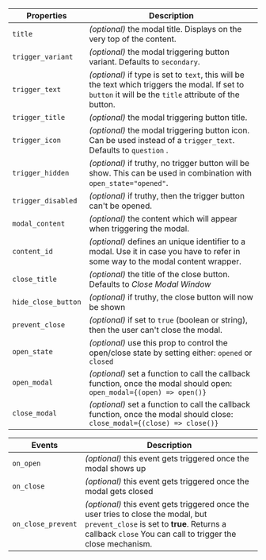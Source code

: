 | Properties          | Description                                                                                                                                               |
| ------------------- | --------------------------------------------------------------------------------------------------------------------------------------------------------- |
| `title`             | _(optional)_ the modal title. Displays on the very top of the content.                                                                                    |
| `trigger_variant`   | _(optional)_ the modal triggering button variant. Defaults to `secondary`.                                                                                |
| `trigger_text`      | _(optional)_ if type is set to `text`, this will be the text which triggers the modal. If set to `button` it will be the `title` attribute of the button. |
| `trigger_title`     | _(optional)_ the modal triggering button title.                                                                                                           |
| `trigger_icon`      | _(optional)_ the modal triggering button icon. Can be used instead of a `trigger_text`. Defaults to `question` .                                          |
| `trigger_hidden`    | _(optional)_ if truthy, no trigger button will be show. This can be used in combination with `open_state="opened"`.                                       |
| `trigger_disabled`  | _(optional)_ if truthy, then the trigger button can't be opened.                                                                                          |
| `modal_content`     | _(optional)_ the content which will appear when triggering the modal.                                                                                     |
| `content_id`        | _(optional)_ defines an unique identifier to a modal. Use it in case you have to refer in some way to the modal content wrapper.                          |
| `close_title`       | _(optional)_ the title of the close button. Defaults to _Close Modal Window_                                                                              |
| `hide_close_button` | _(optional)_ if truthy, the close button will now be shown                                                                                                |
| `prevent_close`     | _(optional)_ if set to `true` (boolean or string), then the user can't close the modal.                                                                   |
| `open_state`        | _(optional)_ use this prop to control the open/close state by setting either: `opened` or `closed`                                                        |
| `open_modal`        | _(optional)_ set a function to call the callback function, once the modal should open: `open_modal={(open) => open()}`                                    |
| `close_modal`       | _(optional)_ set a function to call the callback function, once the modal should close: `close_modal={(close) => close()}`                                |

| Events             | Description                                                                                                                                                                                    |
| ------------------ | ---------------------------------------------------------------------------------------------------------------------------------------------------------------------------------------------- |
| `on_open`          | _(optional)_ this event gets triggered once the modal shows up                                                                                                                                 |
| `on_close`         | _(optional)_ this event gets triggered once the modal gets closed                                                                                                                              |
| `on_close_prevent` | _(optional)_ this event gets triggered once the user tries to close the modal, but `prevent_close` is set to **true**. Returns a callback `close` You can call to trigger the close mechanism. |
